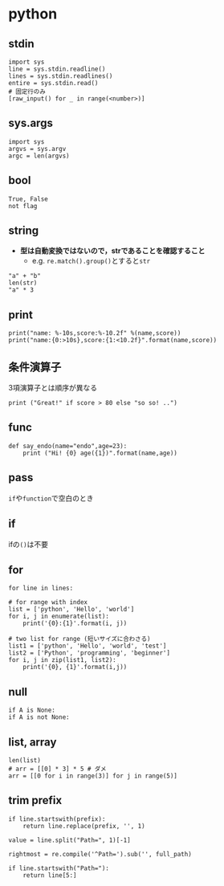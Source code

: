 # python

## stdin
```
import sys
line = sys.stdin.readline()
lines = sys.stdin.readlines()
entire = sys.stdin.read()
# 固定行のみ
[raw_input() for _ in range(<number>)]
```

## sys.args
```
import sys
argvs = sys.argv
argc = len(argvs)
```

## bool
```
True, False
not flag
```

## string
* __型は自動変換ではないので，strであることを確認すること__
	* e.g. `re.match().group()`とすると`str`
```
"a" + "b"
len(str)
"a" * 3
```

## print
```
print("name: %-10s,score:%-10.2f" %(name,score))
print("name:{0:>10s},score:{1:<10.2f}".format(name,score))
```

## 条件演算子
3項演算子とは順序が異なる
```
print ("Great!" if score > 80 else "so so! ..")
```

## func
```
def say_endo(name="endo",age=23):
    print ("Hi! {0} age({1})".format(name,age))
```

## pass
`if`や`function`で空白のとき

## if
ifの`()`は不要

## for
```
for line in lines:

# for range with index
list = ['python', 'Hello', 'world']
for i, j in enumerate(list):
    print('{0}:{1}'.format(i, j))

# two list for range (短いサイズに合わさる)
list1 = ['python', 'Hello', 'world', 'test']
list2 = ['Python', 'programming', 'beginner']
for i, j in zip(list1, list2):
    print('{0}, {1}'.format(i,j))
```

## null
```
if A is None:
if A is not None:
```

## list, array
```
len(list)
# arr = [[0] * 3] * 5 # ダメ
arr = [[0 for i in range(3)] for j in range(5)]
```

## trim prefix
```
if line.startswith(prefix):
    return line.replace(prefix, '', 1)

value = line.split("Path=", 1)[-1]

rightmost = re.compile('^Path=').sub('', full_path)

if line.startswith("Path="):
    return line[5:]
```
